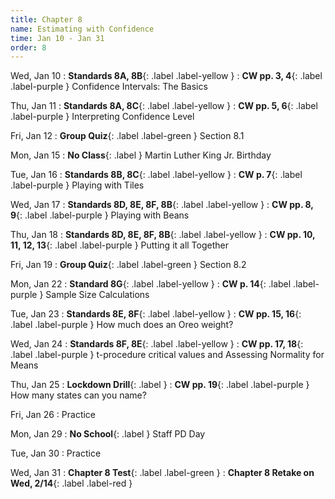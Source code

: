 ```yaml
---
title: Chapter 8
name: Estimating with Confidence
time: Jan 10 - Jan 31
order: 8
---
```


<!-- : **Standard 2.1**{: .label .label-yellow }
: **CW pp. 3, 4**{: .label .label-purple }
: **Group Quiz**{: .label .label-green } Section 2.1
: **Test Retake**{: .label .label-red} Chapter 4 Retake
: **No School**{: .label } Staff PD Day
: Practice
: **Chapter 2 Test**{: .label .label-green }
: **Chapter 2 Retake on Wed, 10/18**{: .label .label-red } -->

Wed, Jan 10
: **Standards 8A, 8B**{: .label .label-yellow }
: **CW pp. 3, 4**{: .label .label-purple } Confidence Intervals: The Basics

Thu, Jan 11
: **Standards 8A, 8C**{: .label .label-yellow }
: **CW pp. 5, 6**{: .label .label-purple } Interpreting Confidence Level

Fri, Jan 12
: **Group Quiz**{: .label .label-green } Section 8.1

Mon, Jan 15
: **No Class**{: .label } Martin Luther King Jr. Birthday

Tue, Jan 16
: **Standards 8B, 8C**{: .label .label-yellow }
: **CW p. 7**{: .label .label-purple } Playing with Tiles

Wed, Jan 17
: **Standards 8D, 8E, 8F, 8B**{: .label .label-yellow }
: **CW pp. 8, 9**{: .label .label-purple } Playing with Beans

Thu, Jan 18
: **Standards 8D, 8E, 8F, 8B**{: .label .label-yellow }
: **CW pp. 10, 11, 12, 13**{: .label .label-purple } Putting it all Together

Fri, Jan 19
: **Group Quiz**{: .label .label-green } Section 8.2

Mon, Jan 22
: **Standard 8G**{: .label .label-yellow }
: **CW p. 14**{: .label .label-purple } Sample Size Calculations

Tue, Jan 23
: **Standards 8E, 8F**{: .label .label-yellow }
: **CW pp. 15, 16**{: .label .label-purple } How much does an Oreo weight?


Wed, Jan 24
: **Standards 8F, 8E**{: .label .label-yellow }
: **CW pp. 17, 18**{: .label .label-purple } t-procedure critical values and Assessing Normality for Means


Thu, Jan 25
: **Lockdown Drill**{: .label }
: **CW pp. 19**{: .label .label-purple } How many states can you name?


Fri, Jan 26
: Practice

Mon, Jan 29
: **No School**{: .label } Staff PD Day

Tue, Jan 30
: Practice

Wed, Jan 31
: **Chapter 8 Test**{: .label .label-green }
: **Chapter 8 Retake on Wed, 2/14**{: .label .label-red }

<!--
Thu, Feb 1


Fri, Feb 2


Mon, Feb 5


Tue, Feb 6


Wed, Feb 7


Thu, Feb 8
: **Open House**{: .label }


Fri, Feb 9


Mon, Feb 12


Tue, Feb 13


Wed, Feb 14


Thu, Feb 15


Fri, Feb 16
: **No Class**{: .label } Lincoln's Birthday

Mon, Feb 19
: **No Class**{: .label } Presidents Day

Tue, Feb 20


Wed, Feb 21


Thu, Feb 22


Fri, Feb 23


Mon, Feb 26


Tue, Feb 27


Wed, Feb 28


Thu, Feb 29


Fri, Mar 1


Mon, Mar 4


Tue, Mar 5


Wed, Mar 6


Thu, Mar 7


Fri, Mar 8


Mon, Mar 11


Tue, Mar 12


Wed, Mar 13



Thu, Mar 14


Fri, Mar 15


Mon, Mar 18


Tue, Mar 19
: **Fire Drill**{: .label }


Wed, Mar 20


Thu, Mar 21


Fri, Mar 22


Mon, Mar 25


Tue, Mar 26


Wed, Mar 27


Thu, Mar 28


Fri, Mar 29


Mon, Apr 1
: **No Class**{: .label } Spring Break

Tue, Apr 2
: **No Class**{: .label } Spring Break

Wed, Apr 3
: **No Class**{: .label } Spring Break

Thu, Apr 4
: **No Class**{: .label } Spring Break

Fri, Apr 5
: **No Class**{: .label } Spring Break

Mon, Apr 8


Tue, Apr 9


Wed, Apr 10


Thu, Apr 11


Fri, Apr 12


Mon, Apr 15


Tue, Apr 16


Wed, Apr 17


Thu, Apr 18


Fri, Apr 19


Mon, Apr 22


Tue, Apr 23


Wed, Apr 24


Thu, Apr 25


Fri, Apr 26


Mon, Apr 29


Tue, Apr 30


Wed, May 1


Thu, May 2


Fri, May 3


Mon, May 6


Tue, May 7


Wed, May 8


Thu, May 9


Fri, May 10


Mon, May 13


Tue, May 14


Wed, May 15


Thu, May 16


Fri, May 17
: **No Class**{: .label } Malcolm X's Birthday


Mon, May 20


Tue, May 21


Wed, May 22


Thu, May 23


Fri, May 24


Mon, May 27
: **No Class**{: .label } Memorial Day


Tue, May 28


Wed, May 29
: **Finals: P1, P2**{: .label }

Thu, May 30
: **Finals: P3, P4**{: .label }

Fri, May 31
: **Finals: P5, P6**{: .label }

Mon, Jun 3
: **Minimum Day**{: .label}

Tue, Jun 4
: **Minimum Day**{: .label} Last Day of School! -->